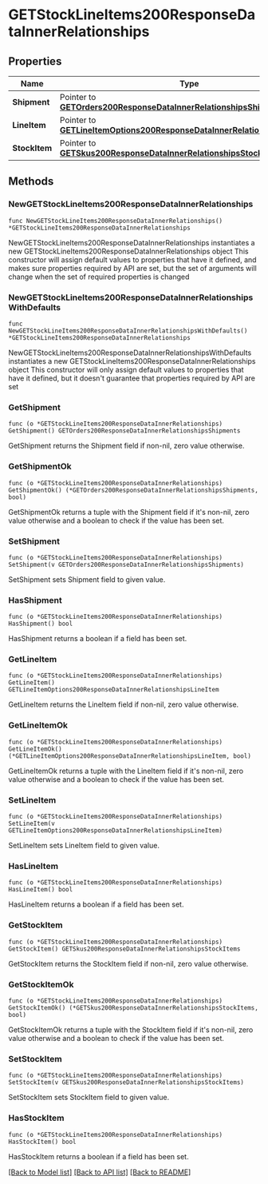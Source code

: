 # GETStockLineItems200ResponseDataInnerRelationships

## Properties

Name | Type | Description | Notes
------------ | ------------- | ------------- | -------------
**Shipment** | Pointer to [**GETOrders200ResponseDataInnerRelationshipsShipments**](GETOrders200ResponseDataInnerRelationshipsShipments.md) |  | [optional] 
**LineItem** | Pointer to [**GETLineItemOptions200ResponseDataInnerRelationshipsLineItem**](GETLineItemOptions200ResponseDataInnerRelationshipsLineItem.md) |  | [optional] 
**StockItem** | Pointer to [**GETSkus200ResponseDataInnerRelationshipsStockItems**](GETSkus200ResponseDataInnerRelationshipsStockItems.md) |  | [optional] 

## Methods

### NewGETStockLineItems200ResponseDataInnerRelationships

`func NewGETStockLineItems200ResponseDataInnerRelationships() *GETStockLineItems200ResponseDataInnerRelationships`

NewGETStockLineItems200ResponseDataInnerRelationships instantiates a new GETStockLineItems200ResponseDataInnerRelationships object
This constructor will assign default values to properties that have it defined,
and makes sure properties required by API are set, but the set of arguments
will change when the set of required properties is changed

### NewGETStockLineItems200ResponseDataInnerRelationshipsWithDefaults

`func NewGETStockLineItems200ResponseDataInnerRelationshipsWithDefaults() *GETStockLineItems200ResponseDataInnerRelationships`

NewGETStockLineItems200ResponseDataInnerRelationshipsWithDefaults instantiates a new GETStockLineItems200ResponseDataInnerRelationships object
This constructor will only assign default values to properties that have it defined,
but it doesn't guarantee that properties required by API are set

### GetShipment

`func (o *GETStockLineItems200ResponseDataInnerRelationships) GetShipment() GETOrders200ResponseDataInnerRelationshipsShipments`

GetShipment returns the Shipment field if non-nil, zero value otherwise.

### GetShipmentOk

`func (o *GETStockLineItems200ResponseDataInnerRelationships) GetShipmentOk() (*GETOrders200ResponseDataInnerRelationshipsShipments, bool)`

GetShipmentOk returns a tuple with the Shipment field if it's non-nil, zero value otherwise
and a boolean to check if the value has been set.

### SetShipment

`func (o *GETStockLineItems200ResponseDataInnerRelationships) SetShipment(v GETOrders200ResponseDataInnerRelationshipsShipments)`

SetShipment sets Shipment field to given value.

### HasShipment

`func (o *GETStockLineItems200ResponseDataInnerRelationships) HasShipment() bool`

HasShipment returns a boolean if a field has been set.

### GetLineItem

`func (o *GETStockLineItems200ResponseDataInnerRelationships) GetLineItem() GETLineItemOptions200ResponseDataInnerRelationshipsLineItem`

GetLineItem returns the LineItem field if non-nil, zero value otherwise.

### GetLineItemOk

`func (o *GETStockLineItems200ResponseDataInnerRelationships) GetLineItemOk() (*GETLineItemOptions200ResponseDataInnerRelationshipsLineItem, bool)`

GetLineItemOk returns a tuple with the LineItem field if it's non-nil, zero value otherwise
and a boolean to check if the value has been set.

### SetLineItem

`func (o *GETStockLineItems200ResponseDataInnerRelationships) SetLineItem(v GETLineItemOptions200ResponseDataInnerRelationshipsLineItem)`

SetLineItem sets LineItem field to given value.

### HasLineItem

`func (o *GETStockLineItems200ResponseDataInnerRelationships) HasLineItem() bool`

HasLineItem returns a boolean if a field has been set.

### GetStockItem

`func (o *GETStockLineItems200ResponseDataInnerRelationships) GetStockItem() GETSkus200ResponseDataInnerRelationshipsStockItems`

GetStockItem returns the StockItem field if non-nil, zero value otherwise.

### GetStockItemOk

`func (o *GETStockLineItems200ResponseDataInnerRelationships) GetStockItemOk() (*GETSkus200ResponseDataInnerRelationshipsStockItems, bool)`

GetStockItemOk returns a tuple with the StockItem field if it's non-nil, zero value otherwise
and a boolean to check if the value has been set.

### SetStockItem

`func (o *GETStockLineItems200ResponseDataInnerRelationships) SetStockItem(v GETSkus200ResponseDataInnerRelationshipsStockItems)`

SetStockItem sets StockItem field to given value.

### HasStockItem

`func (o *GETStockLineItems200ResponseDataInnerRelationships) HasStockItem() bool`

HasStockItem returns a boolean if a field has been set.


[[Back to Model list]](../README.md#documentation-for-models) [[Back to API list]](../README.md#documentation-for-api-endpoints) [[Back to README]](../README.md)


